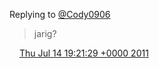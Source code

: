Replying to [@Cody0906](https://twitter.com/@Cody0906/status/91409992913129472)

> jarig?

<img src="../../media/tweet.ico" width="12" /> [Thu Jul 14 19:21:29 +0000 2011](https://twitter.com/DromerDenker/status/91588143538638848)
